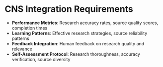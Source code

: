 # CNS Integration Requirements

- **Performance Metrics**: Research accuracy rates, source quality scores, completion times
- **Learning Patterns**: Effective research strategies, source reliability patterns
- **Feedback Integration**: Human feedback on research quality and relevance
- **Self-Assessment Protocol**: Research thoroughness, accuracy verification, source diversity
